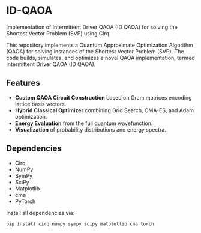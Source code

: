 # ID-QAOA
Implementation of Intermittent Driver QAOA (ID QAOA) for solving the Shortest Vector Problem (SVP) using Cirq.

This repository implements a Quantum Approximate Optimization Algorithm (QAOA) for solving instances of the Shortest Vector Problem (SVP). The code builds, simulates, and optimizes a novel QAOA implementation, termed Intermittent Driver QAOA (ID QAOA).

## Features
- **Custom QAOA Circuit Construction** based on Gram matrices encoding lattice basis vectors.
- **Hybrid Classical Optimizer** combining Grid Search, CMA-ES, and Adam optimization.
- **Energy Evaluation** from the full quantum wavefunction.
- **Visualization** of probability distributions and energy spectra.

## Dependencies
- Cirq
- NumPy
- SymPy
- SciPy
- Matplotlib
- cma
- PyTorch

Install all dependencies via:

```bash
pip install cirq numpy sympy scipy matplotlib cma torch
